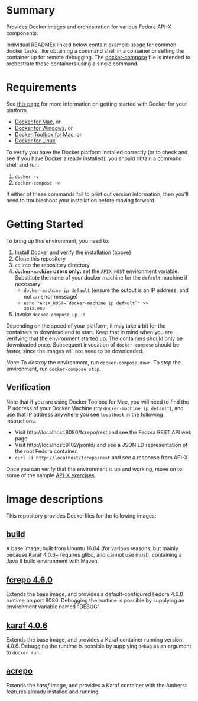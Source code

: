 # Summary
Provides Docker images and orchestration for various Fedora API-X components.

Individual READMEs linked below contain example usage for common docker tasks, like obtaining a command shell in a container or setting the container up for remote debugging.  The [docker-compose](docker-compose.yaml) file is intended to orchestrate these containers using a single command.

# Requirements

See [this page](https://docs.docker.com/engine/getstarted/step_one/) for more information on getting started with Docker for your platform.

* [Docker for Mac](https://download.docker.com/mac/stable/Docker.dmg), or
* [Docker for Windows](https://download.docker.com/win/stable/InstallDocker.msi), or
* [Docker Toolbox for Mac](https://www.docker.com/products/docker-toolbox), or
* [Docker for Linux](https://docs.docker.com/engine/installation/)

To verify you have the Docker platform installed correctly (or to check and see if you have Docker already installed), you should obtain a command shell and run:

1. `docker -v`
2. `docker-compose -v`

If either of these commands fail to print out version information, then you'll need to troubleshoot your installation before moving forward.

# Getting Started

To bring up this environment, you need to:

1. Install Docker and verify the installation (above)
2. Clone this repository
3. `cd` into the repository directory
4. **`docker-machine` users only:** set the `APIX_HOST` environment variable.  Substitute the name of your docker machine for the `default` machine if necessary:
    * `docker-machine ip default` (ensure the output is an IP address, and not an error message)
    * <code>echo "APIX_HOST=&#x60;docker-machine ip default&#x60;" >> apix.env</code>
5. Invoke `docker-compose up -d`

Depending on the speed of your platform, it may take a bit for the containers to download and to start.  Keep that in mind when you are verifying that the environment started up.  The containers should only be downloaded once.  Subsequent invocation of `docker-compose` should be faster, since the images will not need to be downloaded.

*Note:* To _destroy_ the environment, run `docker-compose down`.  To _stop_ the environment, run `docker-compose stop`.  

## Verification

Note that if you are using Docker Toolbox for Mac, you will need to find the IP address of your Docker Machine (try `docker-machine ip default`), and use that IP address anywhere you see `localhost` in the following instructions.  

* Visit http://localhost:8080/fcrepo/rest and see the Fedora REST API web page
* Visit http://localhost:9102/jsonld/ and see a JSON LD representation of the root Fedora container.
* `curl -i http://localhost/fcrepo/rest` and see a response from API-X

Once you can verify that the environment is up and working, move on to some of the sample [API-X exercises](apix-exercises.md).

# Image descriptions

This repository provides Dockerfiles for the following images:

## [build](build/)
A base image, built from Ubuntu 16.04 (for various reasons, but mainly because Karaf 4.0.6+ requires glibc, and cannot use musl), containing a Java 8 build environment with Maven.

## [fcrepo 4.6.0](fcrepo/4.6.0)
Extends the base image, and provides a default-configured Fedora 4.6.0 runtime on port 8080.  Debugging the runtime is possible by supplying an environment variable named "DEBUG".

## [karaf 4.0.6](karaf/4.0.6)
Extends the base image, and provides a Karaf container running version 4.0.6.  Debugging the runtime is possible by supplying `debug` as an argument to `docker run`.

## [acrepo](acrepo/LATEST)
Extends the _karaf_ image, and provides a Karaf container with the Amherst features already installed and running.
